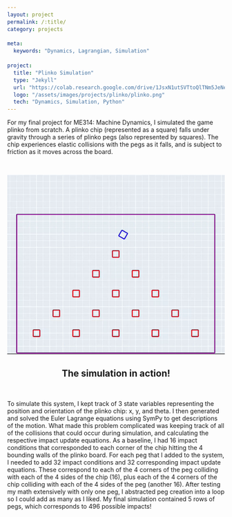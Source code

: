 ```yaml
---
layout: project
permalink: /:title/
category: projects

meta:
  keywords: "Dynamics, Lagrangian, Simulation"

project:
  title: "Plinko Simulation"
  type: "Jekyll"
  url: "https://colab.research.google.com/drive/1JsxN1utSVTtoQlTNm5JeNeB9-wt4vswf?usp=sharing"
  logo: "/assets/images/projects/plinko/plinko.png"
  tech: "Dynamics, Simulation, Python"
---
```





<p>For my final project for ME314: Machine Dynamics, I simulated the game plinko from scratch. A plinko chip (represented as a square) falls under gravity through a series of plinko pegs (also represented by squares). The chip experiences elastic collisions with the pegs as it falls, and is subject to friction as it moves across the board.</p> 

<br>


![Description](/assets/images/projects/plinko/cropped.gif)
<center><h2>The simulation in action!</h2></center>

<br>

<p>To simulate this system, I kept track of 3 state variables representing the position and orientation of the plinko chip: x, y, and theta. I then generated and solved the Euler Lagrange equations using SymPy to get descriptions of the motion. What made this problem complicated was keeping track of all of the collisions that could occur during simulation, and calculating the respective impact update equations. As a baseline, I had 16 impact conditions that corresponded to each corner of the chip hitting the 4 bounding walls of the plinko board. For each peg that I added to the system, I needed to add 32 impact conditions and 32 corresponding impact update equations. These correspond to each of the 4 corners of the peg colliding with each of the 4 sides of the chip (16), plus each of the 4 corners of the chip colliding with each of the 4 sides of the peg (another 16). After testing my math extensively with only one peg, I abstracted peg creation into a loop so I could add as many as I liked. My final simulation contained 5 rows of pegs, which corresponds to 496 possible impacts!</p>



<br><br>

